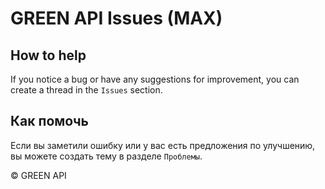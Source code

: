 # GREEN API Issues (MAX)

## How to help

If you notice a bug or have any suggestions for improvement, you can create a thread in the `Issues` section.

## Как помочь

Если вы заметили ошибку или у вас есть предложения по улучшению, вы можете создать тему в разделе `Проблемы`.

© GREEN API
